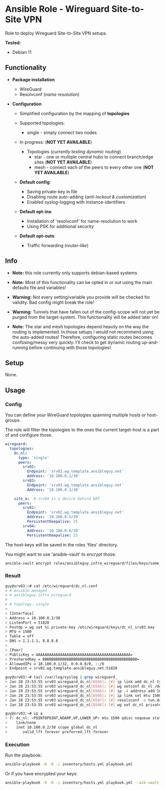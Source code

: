 # Ansible Role - Wireguard Site-to-Site VPN

Role to deploy Wireguard Site-to-Site VPN setups.

**Tested:**
* Debian 11

## Functionality

* **Package installation**
  * WireGuard
  * Resolvconf (_name resolution_)


* **Configuration**
  * Simplified configuration by the mapping of **topologies**
  * Supported topologies:
    * single - simply connect two nodes
  * In progress:  (**NOT YET AVAILABLE**)
    * Topologies (*currently testing dynamic routing*)
       * star - one or multiple central hubs to connect branch/edge sites (**NOT YET AVAILABLE**)
       * mesh - connect each of the peers to every other one (**NOT YET AVAILABLE**)


  * **Default config**:
    * Saving private-key in file
    * Disabling route auto-adding (*anti-lockout & customization*)
    * Enabled syslog-logging with instance-identifiers
 

  * **Default opt-ins**:
    * Installation of 'resolvconf' for name-resolution to work
    * Using PSK for additional security


  * **Default opt-outs**:
    * Traffic forwarding (*router-like*)


## Info

* **Note:** this role currently only supports debian-based systems


* **Note:** Most of this functionality can be opted in or out using the main defaults file and variables!


* **Warning:** Not every setting/variable you provide will be checked for validity. Bad config might break the role!


* **Warning:** Tunnels that have fallen out of the config-scope will not yet be purged from the target-system.
This functionality will be added later on!


* **Note:** The star and mesh topologies depend heavily on the way the routing is implemented.
In those setups I would not recommend using the auto-added routes!
Therefore, configuring static routes becomes confusing/messy very quickly.
I'll check to get dynamic routing up-and-running before continuing with those topologies!


## Setup

None.

## Usage

### Config

You can define your WireGuard topologies spanning multiple hosts or host-groups.

The role will filter the topologies to the ones the current target-host is a part of and configure those.

```yaml
wireguard:
  topologies:
    dc_nl:
      type: 'single'
      peers:
        srv02:
          Endpoint: 'srv02.wg.template.ansibleguy.net'
          Address: '10.100.0.1/30'
        srv03:
          Endpoint: 'srv03.wg.template.ansibleguy.net'
          Address: '10.100.0.2/30'

    site_a:  # srv04 is a device behind NAT
      peers:
        srv02:
          Endpoint: 'srv02.wg.template.ansibleguy.net'
          Address: '10.100.0.5/30'
          PersistentKeepalive: 25
        srv04:
          Address: '10.100.0.6/30'
          PersistentKeepalive: 25
```

The host-keys will be saved in the roles 'files' directory.

You might want to use 'ansible-vault' to encrypt those:
```bash
ansible-vault encrypt roles/ansibleguy.infra_wireguard/files/keys/some_file.key
```

### Result

```bash
guy@srv03:~# cat /etc/wireguard/dc_nl.conf
> # Ansible managed
> # ansibleguy.infra_wireguard
> 
> # topology: single
> 
> [Interface]
> Address = 10.100.0.2/30
> ListenPort = 51820
> PostUp = wg set %i private-key /etc/wireguard/keys/dc_nl_srv03.key
> MTU = 1500
> Table = off
> DNS = 1.1.1.1, 8.8.8.8
> 
> [Peer]
> PublicKey = AAAAAAAAAAAAAAAAAAAAAAAAAAAAAAAAAAAAAAAAAAA=
> PresharedKey = BBBBBBBBBBBBBBBBBBBBBBBBBBBBBBBBBBBBBBBBBBB=
> AllowedIPs = 10.100.0.1/32, 0.0.0.0/0, ::/0
> Endpoint = srv02.wg.template.ansibleguy.net:51820

guy@srv03:~# tail /var/log/syslog | grep wireguard_
> Jan 28 23:53:55 srv03 wireguard_dc_nl[6566]: [#] ip link add dc_nl type wireguard
> Jan 28 23:53:55 srv03 wireguard_dc_nl[6566]: [#] wg setconf dc_nl /dev/fd/63
> Jan 28 23:53:55 srv03 wireguard_dc_nl[6566]: [#] ip -4 address add 10.100.0.2/30 dev dc_nl
> Jan 28 23:53:55 srv03 wireguard_dc_nl[6566]: [#] ip link set mtu 1500 up dev dc_nl
> Jan 28 23:53:55 srv03 wireguard_dc_nl[6587]: [#] resolvconf -a tun.dc_nl -m 0 -x
> Jan 28 23:53:55 srv03 wireguard_dc_nl[6566]: [#] wg set dc_nl private-key /etc/wireguard/keys/dc_nl_srv03.key

guy@srv03:~# ip a
> 7: dc_nl: <POINTOPOINT,NOARP,UP,LOWER_UP> mtu 1500 qdisc noqueue state UNKNOWN group default qlen 1000
>    link/none 
>    inet 10.100.0.2/30 scope global dc_nl
>       valid_lft forever preferred_lft forever
```

### Execution

Run the playbook:
```bash
ansible-playbook -K -D -i inventory/hosts.yml playbook.yml
```

Or if you have encrypted your keys:

```bash
ansible-playbook -K -D -i inventory/hosts.yml playbook.yml --ask-vault-pass
```
